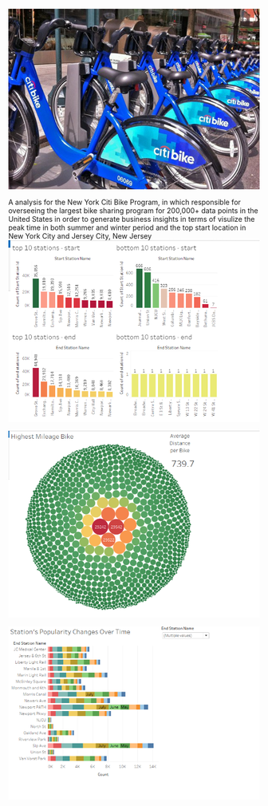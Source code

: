 ![sample screenshot](https://github.com/ThaoLeatherman/CityBike_Tableau/blob/master/citi-bike-station-bikes.jpg)


A analysis for the New York Citi Bike Program, in which responsible for overseeing the largest bike sharing program for 200,000+ data points in the United States in order to generate business insights in terms of visulize the peak time in both summer and winter period and the top start location in New York City and Jersey City, New Jersey
![sample screenshot](https://github.com/ThaoLeatherman/CityBike_Tableau/blob/master/top%20location.PNG)

![sample screenshot](https://github.com/ThaoLeatherman/CityBike_Tableau/blob/master/highest%20mileage%20bike.PNG)


![sample screenshot](https://github.com/ThaoLeatherman/CityBike_Tableau/blob/master/station's%20popularity%20changes%20over%20time.PNG)
